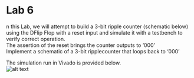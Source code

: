 # Lab 6
n this Lab, we will attempt to build a 3-bit ripple counter (schematic below) using the DFlip Flop with a reset input and simulate it with a testbench to verify correct operation. <br/>
The assertion of the reset brings the counter outputs to ‘000’ <br/>
Implement a schematic of a 3-bit ripplecounter that loops back to ‘000’


The simulation run in Vivado is provided below. <br/>
![alt text](https://i.imgur.com/fx0bF2R.png)


